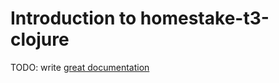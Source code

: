 # Introduction to homestake-t3-clojure

TODO: write [great documentation](http://jacobian.org/writing/great-documentation/what-to-write/)
